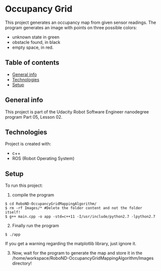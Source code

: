 # Occupancy Grid
This project generates an occupancy map from given sensor readings. The program generates an image with points on three possible colors:
 - unknown state in green
 - obstacle found, in black 
 - empty space, in red.

## Table of contents
* [General info](#general-info)
* [Technologies](#technologies)
* [Setup](#setup)

## General info
This project is part of the Udacity Robot Software Engineer nanodegree program Part 05, Lesson 02. 
 
	
## Technologies
Project is created with:
* c++
* ROS (Robot Operating System)
	
## Setup
To run this project: 
1. compile the program
```
$ cd RoboND-OccupancyGridMappingAlgorithm/
$ rm -rf Images/* #Delete the folder content and not the folder itself!
$ g++ main.cpp -o app -std=c++11 -I/usr/include/python2.7 -lpython2.7
```

2. Finally run the program
```
$ ./app
```
If you get a warning regarding the matplotlib library, just ignore it.

3. Now, wait for the program to generate the map and store it in the /home/workspace/RoboND-OccupancyGridMappingAlgorithm/Images directory!
